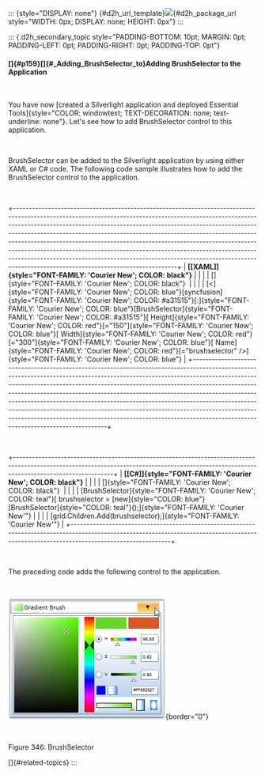 ::: {style="DISPLAY: none"}
[](ms-xhelp:///?Id=d2h_url_template){#d2h_url_template}![](!package_url!){#d2h_package_url style="WIDTH: 0px; DISPLAY: none; HEIGHT: 0px"}
:::

::: {.d2h_secondary_topic style="PADDING-BOTTOM: 10pt; MARGIN: 0pt; PADDING-LEFT: 0pt; PADDING-RIGHT: 0pt; PADDING-TOP: 0pt"}
#### []{#p159}[]{#_Adding_BrushSelector_to}Adding BrushSelector to the Application

 

You have now [created a Silverlight application and deployed Essential Tools]{style="COLOR: windowtext; TEXT-DECORATION: none; text-underline: none"}. Let\'s see how to add BrushSelector control to this application.

 

BrushSelector can be added to the Silverlight application by using either XAML or C# code. The following code sample illustrates how to add the BrushSelector control to the application.

 

+---------------------------------------------------------------------------------------------------------------------------------------------------------------------------------------------------------------------------------------------------------------------------------------------------------------------------------------------------------------------------------------------------------------------------------------------------------------------------------------------------------------------------------------------------------------------------------------------------------------------+
| **[\[XAML\]]{style="FONT-FAMILY: 'Courier New'; COLOR: black"}**                                                                                                                                                                                                                                                                                                                                                                                                                                                                                                                                                    |
|                                                                                                                                                                                                                                                                                                                                                                                                                                                                                                                                                                                                                     |
| []{style="FONT-FAMILY: 'Courier New'; COLOR: black"}                                                                                                                                                                                                                                                                                                                                                                                                                                                                                                                                                                |
|                                                                                                                                                                                                                                                                                                                                                                                                                                                                                                                                                                                                                     |
| [\<]{style="FONT-FAMILY: 'Courier New'; COLOR: blue"}[syncfusion]{style="FONT-FAMILY: 'Courier New'; COLOR: #a31515"}[:]{style="FONT-FAMILY: 'Courier New'; COLOR: blue"}[BrushSelector]{style="FONT-FAMILY: 'Courier New'; COLOR: #a31515"}[ Height]{style="FONT-FAMILY: 'Courier New'; COLOR: red"}[=\"150\"]{style="FONT-FAMILY: 'Courier New'; COLOR: blue"}[ Width]{style="FONT-FAMILY: 'Courier New'; COLOR: red"}[=\"300\"]{style="FONT-FAMILY: 'Courier New'; COLOR: blue"}[ Name]{style="FONT-FAMILY: 'Courier New'; COLOR: red"}[=\"brushselector\" /\>]{style="FONT-FAMILY: 'Courier New'; COLOR: blue"} |
+---------------------------------------------------------------------------------------------------------------------------------------------------------------------------------------------------------------------------------------------------------------------------------------------------------------------------------------------------------------------------------------------------------------------------------------------------------------------------------------------------------------------------------------------------------------------------------------------------------------------+

 

+-------------------------------------------------------------------------------------------------------------------------------------------------------------------------------------------+
| **[\[C#\]]{style="FONT-FAMILY: 'Courier New'; COLOR: black"}**                                                                                                                            |
|                                                                                                                                                                                           |
| []{style="FONT-FAMILY: 'Courier New'; COLOR: black"}                                                                                                                                      |
|                                                                                                                                                                                           |
| [BrushSelector]{style="FONT-FAMILY: 'Courier New'; COLOR: teal"}[ brushselector = [new]{style="COLOR: blue"} [BrushSelector]{style="COLOR: teal"}();]{style="FONT-FAMILY: 'Courier New'"} |
|                                                                                                                                                                                           |
| [grid.Children.Add(brushselector);]{style="FONT-FAMILY: 'Courier New'"}                                                                                                                   |
+-------------------------------------------------------------------------------------------------------------------------------------------------------------------------------------------+

 

The preceding code adds the following control to the application.

 

![](../ImagesExt/image261_276.jpg){border="0"}

 

Figure 346: BrushSelector

[]{#related-topics}
:::
